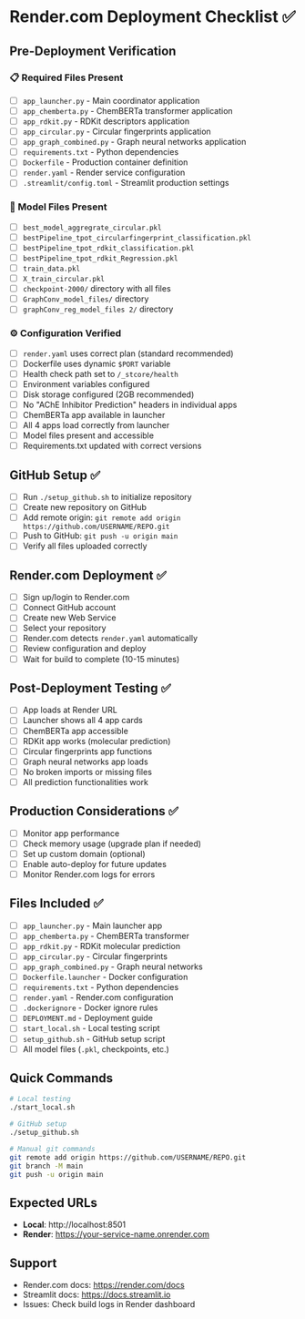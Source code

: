 # Render.com Deployment Checklist ✅

## Pre-Deployment Verification

### 📋 Required Files Present
- [ ] `app_launcher.py` - Main coordinator application
- [ ] `app_chemberta.py` - ChemBERTa transformer application
- [ ] `app_rdkit.py` - RDKit descriptors application  
- [ ] `app_circular.py` - Circular fingerprints application
- [ ] `app_graph_combined.py` - Graph neural networks application
- [ ] `requirements.txt` - Python dependencies
- [ ] `Dockerfile` - Production container definition
- [ ] `render.yaml` - Render service configuration
- [ ] `.streamlit/config.toml` - Streamlit production settings

### 🧬 Model Files Present
- [ ] `best_model_aggregrate_circular.pkl`
- [ ] `bestPipeline_tpot_circularfingerprint_classification.pkl`
- [ ] `bestPipeline_tpot_rdkit_classification.pkl`
- [ ] `bestPipeline_tpot_rdkit_Regression.pkl`
- [ ] `train_data.pkl`
- [ ] `X_train_circular.pkl`
- [ ] `checkpoint-2000/` directory with all files
- [ ] `GraphConv_model_files/` directory
- [ ] `graphConv_reg_model_files 2/` directory

### ⚙️ Configuration Verified
- [ ] `render.yaml` uses correct plan (standard recommended)
- [ ] Dockerfile uses dynamic `$PORT` variable
- [ ] Health check path set to `/_stcore/health`
- [ ] Environment variables configured
- [ ] Disk storage configured (2GB recommended)
- [ ] No "AChE Inhibitor Prediction" headers in individual apps
- [ ] ChemBERTa app available in launcher
- [ ] All 4 apps load correctly from launcher
- [ ] Model files present and accessible
- [ ] Requirements.txt updated with correct versions

## GitHub Setup ✅

- [ ] Run `./setup_github.sh` to initialize repository
- [ ] Create new repository on GitHub
- [ ] Add remote origin: `git remote add origin https://github.com/USERNAME/REPO.git`
- [ ] Push to GitHub: `git push -u origin main`
- [ ] Verify all files uploaded correctly

## Render.com Deployment ✅

- [ ] Sign up/login to Render.com
- [ ] Connect GitHub account
- [ ] Create new Web Service
- [ ] Select your repository
- [ ] Render.com detects `render.yaml` automatically
- [ ] Review configuration and deploy
- [ ] Wait for build to complete (10-15 minutes)

## Post-Deployment Testing ✅

- [ ] App loads at Render URL
- [ ] Launcher shows all 4 app cards
- [ ] ChemBERTa app accessible
- [ ] RDKit app works (molecular prediction)
- [ ] Circular fingerprints app functions
- [ ] Graph neural networks app loads
- [ ] No broken imports or missing files
- [ ] All prediction functionalities work

## Production Considerations ✅

- [ ] Monitor app performance
- [ ] Check memory usage (upgrade plan if needed)
- [ ] Set up custom domain (optional)
- [ ] Enable auto-deploy for future updates
- [ ] Monitor Render.com logs for errors

## Files Included ✅

- [ ] `app_launcher.py` - Main launcher app
- [ ] `app_chemberta.py` - ChemBERTa transformer
- [ ] `app_rdkit.py` - RDKit molecular prediction
- [ ] `app_circular.py` - Circular fingerprints
- [ ] `app_graph_combined.py` - Graph neural networks
- [ ] `Dockerfile.launcher` - Docker configuration
- [ ] `requirements.txt` - Python dependencies
- [ ] `render.yaml` - Render.com configuration
- [ ] `.dockerignore` - Docker ignore rules
- [ ] `DEPLOYMENT.md` - Deployment guide
- [ ] `start_local.sh` - Local testing script
- [ ] `setup_github.sh` - GitHub setup script
- [ ] All model files (`.pkl`, checkpoints, etc.)

## Quick Commands

```bash
# Local testing
./start_local.sh

# GitHub setup
./setup_github.sh

# Manual git commands
git remote add origin https://github.com/USERNAME/REPO.git
git branch -M main
git push -u origin main
```

## Expected URLs

- **Local**: http://localhost:8501
- **Render**: https://your-service-name.onrender.com

## Support

- Render.com docs: https://render.com/docs
- Streamlit docs: https://docs.streamlit.io
- Issues: Check build logs in Render dashboard
